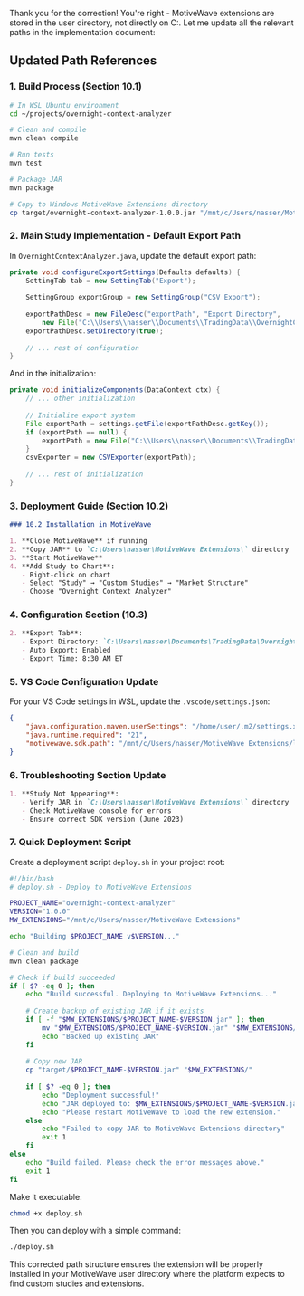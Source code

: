 Thank you for the correction! You're right - MotiveWave extensions are stored in the user directory, not directly on C:\. Let me update all the relevant paths in the implementation document:

## Updated Path References

### 1. Build Process (Section 10.1)
```bash
# In WSL Ubuntu environment
cd ~/projects/overnight-context-analyzer

# Clean and compile
mvn clean compile

# Run tests
mvn test

# Package JAR
mvn package

# Copy to Windows MotiveWave Extensions directory
cp target/overnight-context-analyzer-1.0.0.jar "/mnt/c/Users/nasser/MotiveWave Extensions/"
```

### 2. Main Study Implementation - Default Export Path
In `OvernightContextAnalyzer.java`, update the default export path:

```java
private void configureExportSettings(Defaults defaults) {
    SettingTab tab = new SettingTab("Export");
    
    SettingGroup exportGroup = new SettingGroup("CSV Export");
    
    exportPathDesc = new FileDesc("exportPath", "Export Directory", 
        new File("C:\\Users\\nasser\\Documents\\TradingData\\OvernightContext"));
    exportPathDesc.setDirectory(true);
    
    // ... rest of configuration
}
```

And in the initialization:
```java
private void initializeComponents(DataContext ctx) {
    // ... other initialization
    
    // Initialize export system
    File exportPath = settings.getFile(exportPathDesc.getKey());
    if (exportPath == null) {
        exportPath = new File("C:\\Users\\nasser\\Documents\\TradingData\\OvernightContext");
    }
    csvExporter = new CSVExporter(exportPath);
    
    // ... rest of initialization
}
```

### 3. Deployment Guide (Section 10.2)
```markdown
### 10.2 Installation in MotiveWave

1. **Close MotiveWave** if running
2. **Copy JAR** to `C:\Users\nasser\MotiveWave Extensions\` directory
3. **Start MotiveWave**
4. **Add Study to Chart**:
   - Right-click on chart
   - Select "Study" → "Custom Studies" → "Market Structure"
   - Choose "Overnight Context Analyzer"
```

### 4. Configuration Section (10.3)
```markdown
2. **Export Tab**:
   - Export Directory: `C:\Users\nasser\Documents\TradingData\OvernightContext`
   - Auto Export: Enabled
   - Export Time: 8:30 AM ET
```

### 5. VS Code Configuration Update
For your VS Code settings in WSL, update the `.vscode/settings.json`:

```json
{
    "java.configuration.maven.userSettings": "/home/user/.m2/settings.xml",
    "java.runtime.required": "21",
    "motivewave.sdk.path": "/mnt/c/Users/nasser/MotiveWave Extensions/lib/mwave_sdk_062023.jar"
}
```

### 6. Troubleshooting Section Update
```markdown
1. **Study Not Appearing**:
   - Verify JAR in `C:\Users\nasser\MotiveWave Extensions\` directory
   - Check MotiveWave console for errors
   - Ensure correct SDK version (June 2023)
```

### 7. Quick Deployment Script
Create a deployment script `deploy.sh` in your project root:

```bash
#!/bin/bash
# deploy.sh - Deploy to MotiveWave Extensions

PROJECT_NAME="overnight-context-analyzer"
VERSION="1.0.0"
MW_EXTENSIONS="/mnt/c/Users/nasser/MotiveWave Extensions"

echo "Building $PROJECT_NAME v$VERSION..."

# Clean and build
mvn clean package

# Check if build succeeded
if [ $? -eq 0 ]; then
    echo "Build successful. Deploying to MotiveWave Extensions..."
    
    # Create backup of existing JAR if it exists
    if [ -f "$MW_EXTENSIONS/$PROJECT_NAME-$VERSION.jar" ]; then
        mv "$MW_EXTENSIONS/$PROJECT_NAME-$VERSION.jar" "$MW_EXTENSIONS/$PROJECT_NAME-$VERSION.jar.bak"
        echo "Backed up existing JAR"
    fi
    
    # Copy new JAR
    cp "target/$PROJECT_NAME-$VERSION.jar" "$MW_EXTENSIONS/"
    
    if [ $? -eq 0 ]; then
        echo "Deployment successful!"
        echo "JAR deployed to: $MW_EXTENSIONS/$PROJECT_NAME-$VERSION.jar"
        echo "Please restart MotiveWave to load the new extension."
    else
        echo "Failed to copy JAR to MotiveWave Extensions directory"
        exit 1
    fi
else
    echo "Build failed. Please check the error messages above."
    exit 1
fi
```

Make it executable:
```bash
chmod +x deploy.sh
```

Then you can deploy with a simple command:
```bash
./deploy.sh
```

This corrected path structure ensures the extension will be properly installed in your MotiveWave user directory where the platform expects to find custom studies and extensions.